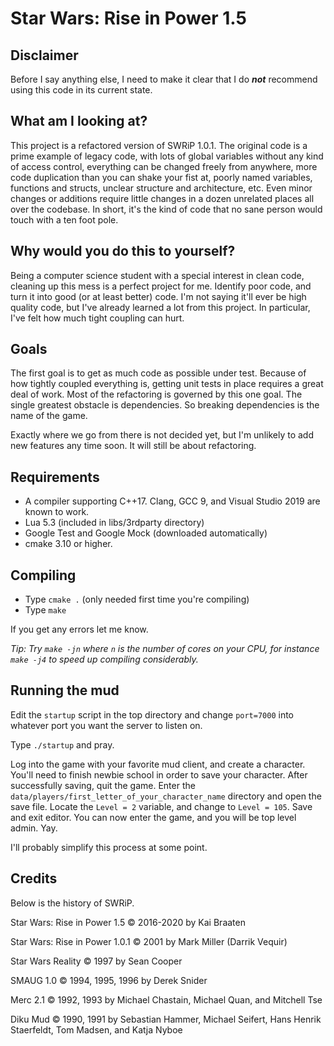# Star Wars: Rise in Power 1.5
## Disclaimer
Before I say anything else, I need to make it clear that I do **_not_**
recommend using this code in its current state.

## What am I looking at?
This project is a refactored version of SWRiP 1.0.1. The original code is a
prime example of legacy code, with lots of global variables without any kind
of access control, everything can be changed freely from anywhere, more code
duplication than you can shake your fist at, poorly named variables, functions
and structs, unclear structure and architecture, etc. Even minor changes or
additions require little changes in a dozen unrelated places all over
the codebase. In short, it's the kind of code that no sane person would touch
with a ten foot pole.

## Why would you do this to yourself?
Being a computer science student with a special interest in clean code,
cleaning up this mess is a perfect project for me. Identify poor code, and
turn it into good (or at least better) code. I'm not saying it'll ever be high
quality code, but I've already learned a lot from this project. In particular,
I've felt how much tight coupling can hurt.

## Goals
The first goal is to get as much code as possible under test. Because of how
tightly coupled everything is, getting unit tests in place requires a great
deal of work. Most of the refactoring is governed by this one goal. The single
greatest obstacle is dependencies. So breaking dependencies is the name of the
game.

Exactly where we go from there is not decided yet, but I'm unlikely to add
new features any time soon. It will still be about refactoring.

## Requirements
* A compiler supporting C++17. Clang, GCC 9, and Visual Studio 2019 are known to work.
* Lua 5.3 (included in libs/3rdparty directory)
* Google Test and Google Mock (downloaded automatically)
* cmake 3.10 or higher.

## Compiling
* Type `cmake .` (only needed first time you're compiling)
* Type `make`

If you get any errors let me know.

*Tip: Try `make -jn` where `n` is the number of cores on your CPU, for instance
`make -j4` to speed up compiling considerably.*

## Running the mud
Edit the `startup` script in the top directory and change `port=7000` into
whatever port you want the server to listen on.

Type `./startup` and pray.

Log into the game with your favorite mud client, and create a character.
You'll need to finish newbie school in order to save your character. After
successfully saving, quit the game. Enter the
`data/players/first_letter_of_your_character_name` directory and open the save
file. Locate the `Level = 2` variable, and change to `Level = 105`. Save and
exit editor. You can now enter the game, and you will be top level admin. Yay.

I'll probably simplify this process at some point.

## Credits
Below is the history of SWRiP.

Star Wars: Rise in Power 1.5 &copy; 2016-2020 by Kai Braaten

Star Wars: Rise in Power 1.0.1 &copy; 2001 by Mark Miller (Darrik Vequir)

Star Wars Reality &copy; 1997 by Sean Cooper

SMAUG 1.0 &copy; 1994, 1995, 1996 by Derek Snider

Merc 2.1 &copy; 1992, 1993 by Michael Chastain, Michael Quan, and Mitchell Tse

Diku Mud &copy; 1990, 1991 by Sebastian Hammer, Michael Seifert, Hans Henrik Staerfeldt, Tom Madsen, and Katja Nyboe
